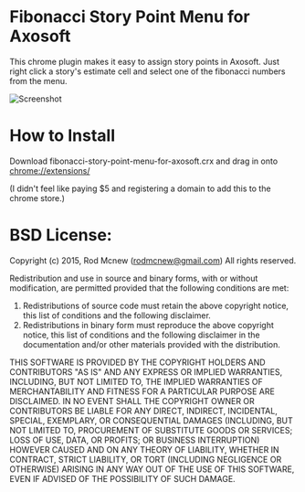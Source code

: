 # Fibonacci Story Point Menu for Axosoft
This chrome plugin makes it easy to assign story points in Axosoft. Just right click a story's estimate cell and select one of the fibonacci numbers from the menu.

![Screenshot](https://raw.githubusercontent.com/rodmcnew/fibonacci-story-point-menu-for-axosoft-chrome-plugin/master/screenshot1.png)

# How to Install
Download fibonacci-story-point-menu-for-axosoft.crx and drag in onto [chrome://extensions/](chrome://extensions/)

(I didn't feel like paying $5 and registering a domain to add this to the chrome store.)

# BSD License:
 Copyright (c) 2015, Rod Mcnew (rodmcnew@gmail.com)
 All rights reserved.

 Redistribution and use in source and binary forms, with or without
 modification, are permitted provided that the following conditions are met:

 1. Redistributions of source code must retain the above copyright notice, this
 list of conditions and the following disclaimer.
 2. Redistributions in binary form must reproduce the above copyright notice,
 this list of conditions and the following disclaimer in the documentation
 and/or other materials provided with the distribution.

 THIS SOFTWARE IS PROVIDED BY THE COPYRIGHT HOLDERS AND CONTRIBUTORS "AS IS" AND
 ANY EXPRESS OR IMPLIED WARRANTIES, INCLUDING, BUT NOT LIMITED TO, THE IMPLIED
 WARRANTIES OF MERCHANTABILITY AND FITNESS FOR A PARTICULAR PURPOSE ARE
 DISCLAIMED. IN NO EVENT SHALL THE COPYRIGHT OWNER OR CONTRIBUTORS BE LIABLE FOR
 ANY DIRECT, INDIRECT, INCIDENTAL, SPECIAL, EXEMPLARY, OR CONSEQUENTIAL DAMAGES
 (INCLUDING, BUT NOT LIMITED TO, PROCUREMENT OF SUBSTITUTE GOODS OR SERVICES;
 LOSS OF USE, DATA, OR PROFITS; OR BUSINESS INTERRUPTION) HOWEVER CAUSED AND
 ON ANY THEORY OF LIABILITY, WHETHER IN CONTRACT, STRICT LIABILITY, OR TORT
 (INCLUDING NEGLIGENCE OR OTHERWISE) ARISING IN ANY WAY OUT OF THE USE OF THIS
 SOFTWARE, EVEN IF ADVISED OF THE POSSIBILITY OF SUCH DAMAGE.
